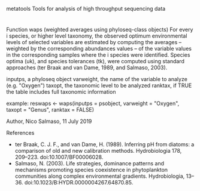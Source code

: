 metatools
Tools for analysis of high throughput sequencing data

#
Function waps (weighted averages using phyloseq-class objects)
For every i species, or higher level taxonomy, the observed optimum environmental levels of selected variables are estimated by computing the averages – weighted by the corresponding abundances values – of the variable values in the corresponding samples where the i species were identified. Species optima (uk), and species tolerances (tk), were computed using standard approaches (ter Braak and van Dame, 1989, and Salmaso, 2003).

inputps, a phyloseq object
varweight, the name of the variable to analyze (e.g. "Oxygen")
taxopt, the taxonomic level to be analyzed
ranktax, if TRUE the table includes full taxonomic information

example: reswaps <- waps(inputps = psobject, varweight = "Oxygen", taxopt = "Genus", ranktax = FALSE)

Author, Nico Salmaso, 11 July 2019

References
- ter Braak, C. J. F., and van Dame, H. (1989). Inferring pH from diatoms: a comparison of old and new calibration methods. Hydrobiologia 178, 209–223. doi:10.1007/BF00006028.
- Salmaso, N. (2003). Life strategies, dominance patterns and mechanisms promoting species coexistence in phytoplankton communities along complex environmental gradients. Hydrobiologia, 13–36. doi:10.1023/B:HYDR.0000004267.64870.85.
#
